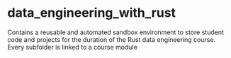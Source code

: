 # data_engineering_with_rust
Contains a reusable and automated sandbox environment to store student code and projects for the duration of the Rust data engineering course.  
Every subfolder is linked to a course module
